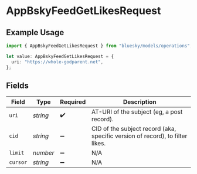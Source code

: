 # AppBskyFeedGetLikesRequest

## Example Usage

```typescript
import { AppBskyFeedGetLikesRequest } from "bluesky/models/operations";

let value: AppBskyFeedGetLikesRequest = {
  uri: "https://whole-godparent.net",
};
```

## Fields

| Field                                                                         | Type                                                                          | Required                                                                      | Description                                                                   |
| ----------------------------------------------------------------------------- | ----------------------------------------------------------------------------- | ----------------------------------------------------------------------------- | ----------------------------------------------------------------------------- |
| `uri`                                                                         | *string*                                                                      | :heavy_check_mark:                                                            | AT-URI of the subject (eg, a post record).                                    |
| `cid`                                                                         | *string*                                                                      | :heavy_minus_sign:                                                            | CID of the subject record (aka, specific version of record), to filter likes. |
| `limit`                                                                       | *number*                                                                      | :heavy_minus_sign:                                                            | N/A                                                                           |
| `cursor`                                                                      | *string*                                                                      | :heavy_minus_sign:                                                            | N/A                                                                           |